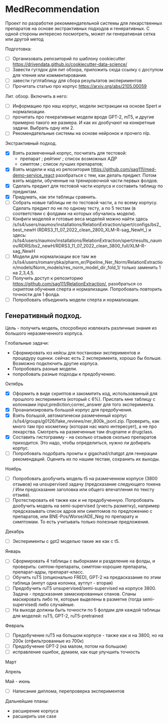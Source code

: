 # MedRecommendation
Проект по разработке рекоммендательной системы для лекарственных препаратов на основе экстрактивных подходов и генеративных.
С одной стороны интересно посмотреть, может ли генеративная сетка или другой метод 

Подготовка:
- [ ] Организовать репозиторий по шаблону cookiecutter https://drivendata.github.io/cookiecutter-data-science/
- [ ] Завести гуглдок для лит обзора, приложить сюда ссылку с доступом для чтения или комментирования.
- [ ] завести гуглтаблицу для сбора результатов экспериментов
- [ ] Прочитать статью про корпус https://arxiv.org/abs/2105.00059

Лит. обзор. Включить в него:
- [ ] Информацию про наш корпус, модели экстракции на основе Spert и нормализации.
- [ ] прочитать про генеративные модели вроде GPT-2, mT5, и другие примерно такого же размера. И как их дообучают на конкретные задачи. Выбрать одну или 2.
- [ ] Рекомендательные системы  на основе нейронок и прочего nlp.

Экстрактивный подход.
- [x] Взять размеченный корпус, посчитать для тестовой:
  - препарат ; рейтинг ; список возможных АДР
  - симптом ; список лучших препаратов;
- [x] Взять модели и код из репозитория https://github.com/sag111/med-demo-service_react разобраться с тем, как делать предикт. Потом взять модели, обученные на тренировочной части первых фолдов. 
- [x] Сделать предикт для тестовой части корпуса и составить таблицу по предиктам.
- [x] Придумать, как эти таблицы сравнить.
- [ ] Собрать новые таблицы не по тестовой части, а по всему корпусу. Сделать предикт по не по одному тесту, а по 5 тестам (в соответствии с фолдами на которых обучались модели).
- [ ] Конфиги моделей и готовые веса моделей можно найти здесь /s/ls4/users/naumov/installations/RelationExtraction/spert/configs/bs2_best_newH (RDRS3_11_07_2022_clean_2800_XLM-R-sag_NewH_) и здесь: /s/ls4/users/naumov/installations/RelationExtraction/spert/results_naumov/RDRS/bs2_newH/RDRS3_11_07_2022_clean_3800_full/XLM-R-sag_NewH
- [ ] Модели для нормализации все там же /s/ls4/users/romanrybka/pharm_er/Pipeline_Ner_Norm/RelationExtraction/models/Norm_models/res_norm_model_dir_fold_1/ только заменить 1 на 2,3,4,5.
- [ ] Получить доступ к репозиторию https://github.com/sag111/RelationExtraction/, разобраться со скриптом обучения сперта и нормализации. Попробовать повторить точности для 1 фолда.
- [ ] Попробовать объединить модели сперта и нормализации.

## Генеративный подход.

Цель - получить модель, спосробную извлекать различные знания из большого неразмеченного корпуса.

Глобальные задачи:
- Сформировать юз кейсы для постановки экспериментов и процедуру оценки. сейчас есть 2 эксперимента, хорошо бы больше. Возможно подключить другие корпуса.
- Попробовать разные модели.
- попробовать разные подходы к предобучению.

Октябрь
- [x] Оформить в виде скриптов и закомитить код, использованный для прошлого эксперимента  (который с 6%). Прислать мне таблицу с колонками input;prediction;correc_answer для того эксперимента.
- [x] Проанализировать большой корпус для предобучения.
- [x] Взять большой, автоматически размеченный корпус /s/ls4/groups/g0126/fake_reviews/ner_800k_jsonl.zip. Проверить, как много там про косметику (которая нас мало интересует), а не про лекарства. Смотреть на размеченные там drugname и drugclass.
- [x] Составить гистограмму - на сколько отзывов сколько препаратов приходится. Это надо, чтобы определиться, нужно ли добирать корпус.
- [ ] Попробовать подобрать промты к gigachad/chatgpt для генерации рекомендаций. Оценить их по нашим тестам, сохранить их выходы.

Ноябрь
- [ ] Попробовать дообучить модель t5 на размеченном корпусе (3800 отзывов) на unsupervised задачу (предсказание следующего токена / Или предсказание заголовка или общего впечатления по тексту отзыва). 
- [ ] Протестировать её также как и не предобученную.
Попробовать дообучить модель на semi-supervised (учесть разметку), например предсказывать список адров или симптомов по предложению с препаратов, или BNE-Pos/Worse/ADE_Neg по препарату и симптомам. То есть учитывать только полезные предложения. 

Декабрь 
- [ ] Эксперименты с gpt2 моделью такие же как с t5.

Январь 
- [ ] Сформировать 4 таблицы с выборками и разделение на фолды, и проверить: сиптом-препараты, симптом-хорошие препараты, препарат-адры, препарат-класс.
- [ ] Обучить ruT5 (опционально FRED), GPT-2 на предасказание по этим таблица (инпут одна колонка, аутпут - вторая)
- [ ] Предобучить ruT5 unsupervised/semi-supervised на корпусе 3800. Задача - предсказание замаскированных спанов. Спаны маскировать либо те, которые выделены в разметке (тогда semi-supervised) либо случайные.
- [ ] На выходе должны быть точности по 5 фолдам для каждой таблицы для моделей: ruT5, GPT-2, ruT5-pretrained

Февраль 
- [ ] Предобучение ruT5 на большом корпусе - также как и на 3800, но на 200к (отфильтрованные из 700к)
- [ ] Предобучение GPT-2 (на малом, потом на большом)
- [ ] исправление ошибок, думаем, как еще улучшить точность

Март

Апрель

Май - июнь
- [ ] Написание диплома, перепроверка экспериментов


Дальнейшие планы:
- расширение корпуса
- расширить use case 
